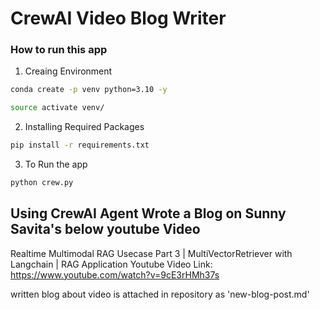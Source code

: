 # CrewAI Video Blog Writer

### How to run this app

1. Creaing Environment
```bash
conda create -p venv python=3.10 -y

source activate venv/
```

2. Installing Required Packages
```bash
pip install -r requirements.txt

```
3. To Run the app
```bash
python crew.py

```

## Using CrewAI Agent Wrote a Blog on Sunny Savita's below youtube Video

Realtime Multimodal RAG Usecase Part 3 | MultiVectorRetriever with Langchain | RAG Application
Youtube Video Link: https://www.youtube.com/watch?v=9cE3rHMh37s

written blog about video is attached in repository as 'new-blog-post.md'

